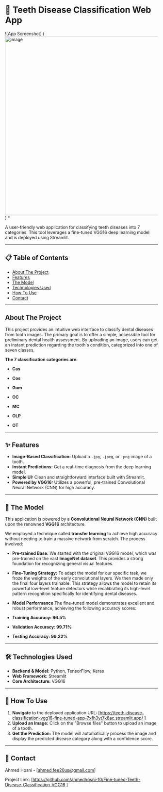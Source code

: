 # 🦷 Teeth Disease Classification Web App

![App Screenshot]
(<img width="1355" height="590" alt="image" src="https://github.com/user-attachments/assets/2ad466ed-4b29-46b4-9f33-f095d1173687" />)
*<p align="center">

A user-friendly web application for classifying teeth diseases into 7 categories. This tool leverages a fine-tuned VGG16 deep learning model and is deployed using Streamlit.

---

## 📋 Table of Contents
* [About The Project](#about-the-project)
* [Features](#✨-features)
* [The Model](#🤖-the-model)
* [Technologies Used](#-technologies-used)
* [How To Use](#-how-to-use)
* [Contact](#-contact)

---

## About The Project

This project provides an intuitive web interface to classify dental diseases from tooth images. The primary goal is to offer a simple, accessible tool for preliminary dental health assessment. By uploading an image, users can get an instant prediction regarding the tooth's condition, categorized into one of seven classes.

**The 7 classification categories are:**

* **Cas**

* **Cos**

* **Gum**

* **OC**

* **MC**

* **OLP**

* **OT**

---

## ✨ Features

* **Image-Based Classification:** Upload a `.jpg`, `.jpeg`, or `.png` image of a tooth.
* **Instant Predictions:** Get a real-time diagnosis from the deep learning model.
* **Simple UI:** Clean and straightforward interface built with Streamlit.
* **Powered by VGG16:** Utilizes a powerful, pre-trained Convolutional Neural Network (CNN) for high accuracy.

---

## 🤖 The Model

This application is powered by a **Convolutional Neural Network (CNN)** built upon the renowned **VGG16** architecture.

We employed a technique called **transfer learning** to achieve high accuracy without needing to train a massive network from scratch. The process involved:

* **Pre-trained Base:** We started with the original VGG16 model, which was pre-trained on the vast **ImageNet dataset**. This provides a strong foundation for recognizing general visual features.

* **Fine-Tuning Strategy:** To adapt the model for our specific task, we froze the weights of the early convolutional layers. We then made only the final four layers trainable. This strategy allows the model to retain its powerful low-level feature detectors while recalibrating its high-level pattern recognition specifically for identifying dental diseases.

* **Model Performance**
The fine-tuned model demonstrates excellent and robust performance, achieving the following accuracy scores:

* **Training Accuracy: 96.5%**

* **Validation Accuracy: 99.71%**

* **Testing Accuracy: 99.22%**
---

## 🛠️ Technologies Used

* **Backend & Model:** Python, TensorFlow, Keras
* **Web Framework:** Streamlit
* **Core Architecture:** VGG16

---

## 🚀 How To Use

1.  **Navigate** to the deployed application URL: [https://teeth-disease-classification-vgg16-fine-tuned-app-7xfh3yt7k8ac.streamlit.app/ ]
2.  **Upload an Image:** Click on the "Browse files" button to upload an image of a tooth.
3.  **Get the Prediction:** The model will automatically process the image and display the predicted disease category along with a confidence score.

---

## 📧 Contact

Ahmed Hosni - [ahmed.fee20us@gmail.com]

Project Link: [https://github.com/ahmedhosni-10/Fine-tuned-Teeth-Disease-Classification-VGG16 ]
